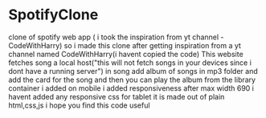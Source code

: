 # SpotifyClone
clone of spotify web app ( i took the inspiration from yt channel - CodeWithHarry)
so i made this clone after getting inspiration from a yt channel named CodeWithHarry(i havent copied the code)
This website fetches song a local host("this will not fetch songs in your devices since i dont have a running server") in song add album of songs in mp3 folder and add the card for the song and then you can play the album from the library container i added 
on mobile i added responsiveness after max width 690 i havent added any responsive css for tablet 
it is made out of plain html,css,js
i hope you find this code useful
